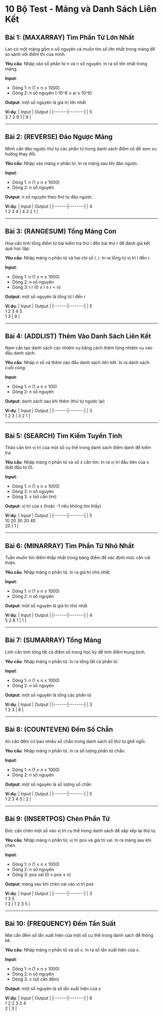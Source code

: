 # 10 Bộ Test - Mảng và Danh Sách Liên Kết

## Bài 1: (MAXARRAY) Tìm Phần Tử Lớn Nhất
Lan có một mảng gồm n số nguyên và muốn tìm số lớn nhất trong mảng để so sánh với điểm thi của mình.

**Yêu cầu**: Nhập vào số phần tử n và n số nguyên. In ra số lớn nhất trong mảng.

**Input**: 
- Dòng 1: n (1 ≤ n ≤ 1000)
- Dòng 2: n số nguyên (-10^6 ≤ ai ≤ 10^6)

**Output**: một số nguyên là giá trị lớn nhất

**Ví dụ**:
| Input | Output |
|-------|--------|
| 5<br>3 7 2 9 1 | 9 |

---

## Bài 2: (REVERSE) Đảo Ngược Mảng
Minh cần đảo ngược thứ tự các phần tử trong danh sách điểm số để xem xu hướng thay đổi.

**Yêu cầu**: Nhập vào mảng n phần tử. In ra mảng sau khi đảo ngược.

**Input**: 
- Dòng 1: n (1 ≤ n ≤ 1000)
- Dòng 2: n số nguyên

**Output**: n số nguyên theo thứ tự đảo ngược

**Ví dụ**:
| Input | Output |
|-------|--------|
| 4<br>1 2 3 4 | 4 3 2 1 |

---

## Bài 3: (RANGESUM) Tổng Mảng Con
Hoa cần tính tổng điểm từ bài kiểm tra thứ l đến bài thứ r để đánh giá kết quả học tập.

**Yêu cầu**: Nhập mảng n phần tử và hai chỉ số l, r. In ra tổng từ vị trí l đến r.

**Input**: 
- Dòng 1: n (1 ≤ n ≤ 1000)
- Dòng 2: n số nguyên
- Dòng 3: l r (0 ≤ l ≤ r < n)

**Output**: một số nguyên là tổng từ l đến r

**Ví dụ**:
| Input | Output |
|-------|--------|
| 5<br>1 2 3 4 5<br>1 3 | 9 |

---

## Bài 4: (ADDLIST) Thêm Vào Danh Sách Liên Kết
Nam cần tạo danh sách các nhiệm vụ bằng cách thêm từng nhiệm vụ vào đầu danh sách.

**Yêu cầu**: Nhập n số và thêm vào đầu danh sách liên kết. In ra danh sách cuối cùng.

**Input**: 
- Dòng 1: n (1 ≤ n ≤ 100)
- Dòng 2: n số nguyên

**Output**: danh sách sau khi thêm (thứ tự ngược lại)

**Ví dụ**:
| Input | Output |
|-------|--------|
| 3<br>1 2 3 | 3 2 1 |

---

## Bài 5: (SEARCH) Tìm Kiếm Tuyến Tính
Thảo cần tìm vị trí của một số cụ thể trong danh sách điểm danh để kiểm tra.

**Yêu cầu**: Nhập mảng n phần tử và số x cần tìm. In ra vị trí đầu tiên của x (bắt đầu từ 0).

**Input**: 
- Dòng 1: n (1 ≤ n ≤ 1000)
- Dòng 2: n số nguyên
- Dòng 3: x (số cần tìm)

**Output**: vị trí của x (hoặc -1 nếu không tìm thấy)

**Ví dụ**:
| Input | Output |
|-------|--------|
| 5<br>10 20 30 20 40<br>20 | 1 |

---

## Bài 6: (MINARRAY) Tìm Phần Tử Nhỏ Nhất
Tuấn muốn tìm điểm thấp nhất trong bảng điểm để xác định mức cần cải thiện.

**Yêu cầu**: Nhập mảng n phần tử. In ra giá trị nhỏ nhất.

**Input**: 
- Dòng 1: n (1 ≤ n ≤ 1000)
- Dòng 2: n số nguyên

**Output**: một số nguyên là giá trị nhỏ nhất

**Ví dụ**:
| Input | Output |
|-------|--------|
| 4<br>5 2 8 1 | 1 |

---

## Bài 7: (SUMARRAY) Tổng Mảng
Linh cần tính tổng tất cả điểm số trong học kỳ để tính điểm trung bình.

**Yêu cầu**: Nhập mảng n phần tử. In ra tổng tất cả phần tử.

**Input**: 
- Dòng 1: n (1 ≤ n ≤ 1000)
- Dòng 2: n số nguyên

**Output**: một số nguyên là tổng các phần tử

**Ví dụ**:
| Input | Output |
|-------|--------|
| 3<br>1 2 3 | 6 |

---

## Bài 8: (COUNTEVEN) Đếm Số Chẵn
An cần đếm có bao nhiêu số chẵn trong danh sách số thứ tự ghế ngồi.

**Yêu cầu**: Nhập mảng n phần tử. In ra số lượng phần tử chẵn.

**Input**: 
- Dòng 1: n (1 ≤ n ≤ 1000)
- Dòng 2: n số nguyên

**Output**: một số nguyên là số lượng số chẵn

**Ví dụ**:
| Input | Output |
|-------|--------|
| 5<br>1 2 3 4 5 | 2 |

---

## Bài 9: (INSERTPOS) Chèn Phần Tử
Đức cần chèn một số vào vị trí cụ thể trong danh sách để sắp xếp lại thứ tự.

**Yêu cầu**: Nhập mảng n phần tử, vị trí pos và giá trị val. In ra mảng sau khi chèn.

**Input**: 
- Dòng 1: n (1 ≤ n ≤ 1000)
- Dòng 2: n số nguyên
- Dòng 3: pos val (0 ≤ pos ≤ n)

**Output**: mảng sau khi chèn val vào vị trí pos

**Ví dụ**:
| Input | Output |
|-------|--------|
| 3<br>1 3 5<br>1 2 | 1 2 3 5 |

---

## Bài 10: (FREQUENCY) Đếm Tần Suất
Mai cần đếm số lần xuất hiện của một số cụ thể trong danh sách để thống kê.

**Yêu cầu**: Nhập mảng n phần tử và số x. In ra số lần xuất hiện của x.

**Input**: 
- Dòng 1: n (1 ≤ n ≤ 1000)
- Dòng 2: n số nguyên
- Dòng 3: x (số cần đếm)

**Output**: một số nguyên là số lần xuất hiện của x

**Ví dụ**:
| Input | Output |
|-------|--------|
| 6<br>1 2 2 3 2 4<br>2 | 3 |